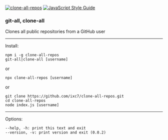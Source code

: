[![clone-all-repos](https://img.shields.io/npm/v/clone-all-repos?style=flat-square)](https://www.npmjs.com/package/clone-all-repos)
[![JavaScript Style Guide](https://img.shields.io/badge/code_style-standard-brightgreen.svg?style=flat-square)](https://standardjs.com)

### git-all, clone-all

Clones all public repositories from a GitHub user

---

Install:  

```
npm i -g clone-all-repos
git-all|clone-all [username]
```

or  

```
npx clone-all-repos [username]
```

or  

```
git clone https://github.com/ixc7/clone-all-repos.git
cd clone-all-repos
node index.js [username]
```

---

Options:  

```
--help, -h: print this text and exit
--version, -v: print version and exit (0.0.2)
```
